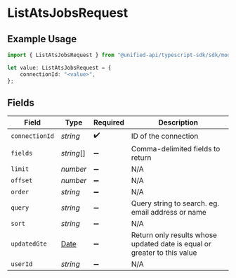 # ListAtsJobsRequest

## Example Usage

```typescript
import { ListAtsJobsRequest } from "@unified-api/typescript-sdk/sdk/models/operations";

let value: ListAtsJobsRequest = {
    connectionId: "<value>",
};
```

## Fields

| Field                                                                                         | Type                                                                                          | Required                                                                                      | Description                                                                                   |
| --------------------------------------------------------------------------------------------- | --------------------------------------------------------------------------------------------- | --------------------------------------------------------------------------------------------- | --------------------------------------------------------------------------------------------- |
| `connectionId`                                                                                | *string*                                                                                      | :heavy_check_mark:                                                                            | ID of the connection                                                                          |
| `fields`                                                                                      | *string*[]                                                                                    | :heavy_minus_sign:                                                                            | Comma-delimited fields to return                                                              |
| `limit`                                                                                       | *number*                                                                                      | :heavy_minus_sign:                                                                            | N/A                                                                                           |
| `offset`                                                                                      | *number*                                                                                      | :heavy_minus_sign:                                                                            | N/A                                                                                           |
| `order`                                                                                       | *string*                                                                                      | :heavy_minus_sign:                                                                            | N/A                                                                                           |
| `query`                                                                                       | *string*                                                                                      | :heavy_minus_sign:                                                                            | Query string to search. eg. email address or name                                             |
| `sort`                                                                                        | *string*                                                                                      | :heavy_minus_sign:                                                                            | N/A                                                                                           |
| `updatedGte`                                                                                  | [Date](https://developer.mozilla.org/en-US/docs/Web/JavaScript/Reference/Global_Objects/Date) | :heavy_minus_sign:                                                                            | Return only results whose updated date is equal or greater to this value                      |
| `userId`                                                                                      | *string*                                                                                      | :heavy_minus_sign:                                                                            | N/A                                                                                           |